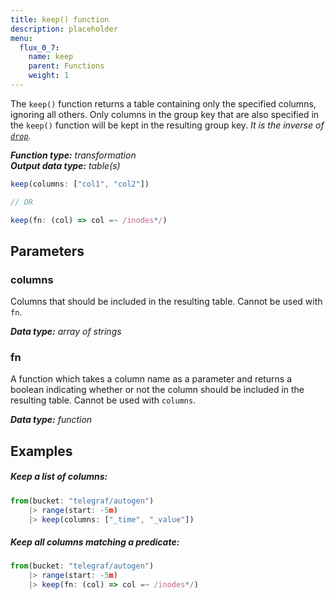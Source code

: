 ```yaml
---
title: keep() function
description: placeholder
menu:
  flux_0_7:
    name: keep
    parent: Functions
    weight: 1
---
```


The `keep()` function returns a table containing only the specified columns, ignoring all others.
Only columns in the group key that are also specified in the `keep()` function will be kept in the resulting group key.
_It is the inverse of [`drop`](../drop)._

_**Function type:** transformation_  
_**Output data type:** table(s)_

```js
keep(columns: ["col1", "col2"])

// OR

keep(fn: (col) => col =~ /inodes*/)
```

## Parameters

### columns
Columns that should be included in the resulting table.
Cannot be used with `fn`.

_**Data type:** array of strings_

### fn
A function which takes a column name as a parameter and returns a boolean indicating
whether or not the column should be included in the resulting table.
Cannot be used with `columns`.

_**Data type:** function_

## Examples

##### Keep a list of columns:
```js
from(bucket: "telegraf/autogen")
    |> range(start: -5m)
    |> keep(columns: ["_time", "_value"])
```

##### Keep all columns matching a predicate:
```js
from(bucket: "telegraf/autogen")
    |> range(start: -5m)
    |> keep(fn: (col) => col =~ /inodes*/)
```
